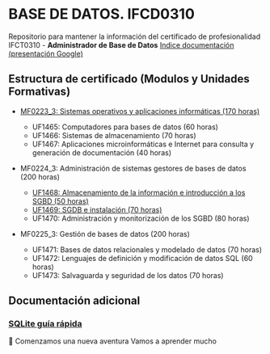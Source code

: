 # BASE DE DATOS. IFCD0310
Repositorio para mantener la información del certificado de profesionalidad IFCT0310 - **Administrador de Base de Datos**
[Indice documentación (presentación Google)](https://docs.google.com/presentation/d/1yrxMqwIv4lkUsP8WN6mQDHwv0MbggUKrgXNLzzGTG5w/edit?usp=sharing)



## Estructura de certificado (Modulos y Unidades Formativas)

* [MF0223_3: Sistemas operativos y aplicaciones informáticas (170 horas)](./MF0223/)
    * UF1465: Computadores para bases de datos (60 horas)
    * UF1466: Sistemas de almacenamiento (70 horas)
    * UF1467: Aplicaciones microinformáticas e Internet para consulta y generación de documentación (40 horas)

* MF0224_3: Administración de sistemas gestores de bases de datos (200 horas)
    * [UF1468: Almacenamiento de la información e introducción a los SGBD (50 horas)](./MF0224/UF1468/)
    * [UF1469: SGDB e instalación (70 horas)](./MF0224/UF1469/)
    * UF1470: Administración y monitorización de los SGBD (80 horas) 
* MF0225_3: Gestión de bases de datos (200 horas)
    * UF1471: Bases de datos relacionales y modelado de datos (70 horas) 
    * UF1472: Lenguajes de definición y modificación de datos SQL (60 horas)
    * UF1473: Salvaguarda y seguridad de los datos (70 horas)

## Documentación adicional

### [SQLite guía rápida](./SQLite/sqlite-presentacion.md)


🚀 Comenzamos una nueva aventura 
Vamos a aprender mucho 
